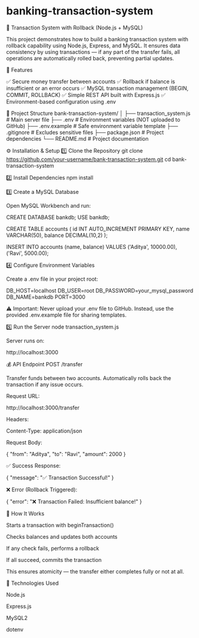# banking-transaction-system
💸 Transaction System with Rollback (Node.js + MySQL)

This project demonstrates how to build a banking transaction system with rollback capability using Node.js, Express, and MySQL.
It ensures data consistency by using transactions — if any part of the transfer fails, all operations are automatically rolled back, preventing partial updates.

🚀 Features

✅ Secure money transfer between accounts
✅ Rollback if balance is insufficient or an error occurs
✅ MySQL transaction management (BEGIN, COMMIT, ROLLBACK)
✅ Simple REST API built with Express.js
✅ Environment-based configuration using .env

🧩 Project Structure
bank-transaction-system/
│
├── transaction_system.js   # Main server file
├── .env                    # Environment variables (NOT uploaded to GitHub)
├── .env.example            # Safe environment variable template
├── .gitignore              # Excludes sensitive files
├── package.json            # Project dependencies
└── README.md               # Project documentation

⚙️ Installation & Setup
1️⃣ Clone the Repository
git clone https://github.com/your-username/bank-transaction-system.git
cd bank-transaction-system

2️⃣ Install Dependencies
npm install

3️⃣ Create a MySQL Database

Open MySQL Workbench and run:

CREATE DATABASE bankdb;
USE bankdb;

CREATE TABLE accounts (
  id INT AUTO_INCREMENT PRIMARY KEY,
  name VARCHAR(50),
  balance DECIMAL(10,2)
);

INSERT INTO accounts (name, balance)
VALUES ('Aditya', 10000.00), ('Ravi', 5000.00);

4️⃣ Configure Environment Variables

Create a .env file in your project root:

DB_HOST=localhost
DB_USER=root
DB_PASSWORD=your_mysql_password
DB_NAME=bankdb
PORT=3000


⚠️ Important: Never upload your .env file to GitHub.
Instead, use the provided .env.example file for sharing templates.

5️⃣ Run the Server
node transaction_system.js


Server runs on:

http://localhost:3000

💰 API Endpoint
POST /transfer

Transfer funds between two accounts.
Automatically rolls back the transaction if any issue occurs.

Request URL:

http://localhost:3000/transfer


Headers:

Content-Type: application/json


Request Body:

{
  "from": "Aditya",
  "to": "Ravi",
  "amount": 2000
}


✅ Success Response:

{ "message": "✅ Transaction Successful!" }


❌ Error (Rollback Triggered):

{ "error": "❌ Transaction Failed: Insufficient balance!" }

🧠 How It Works

Starts a transaction with beginTransaction()

Checks balances and updates both accounts

If any check fails, performs a rollback

If all succeed, commits the transaction

This ensures atomicity — the transfer either completes fully or not at all.

🧰 Technologies Used

Node.js

Express.js

MySQL2

dotenv
